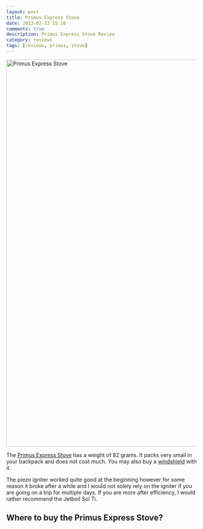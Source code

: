 ```yaml
---
layout: post
title: Primus Express Stove
date: 2013-02-23 15:10
comments: true
description: Primus Express Stove Review
category: reviews
tags: [reviews, primus, stove]
---
```

<a href="https://www.flickr.com/photos/90204224@N07/8372540157" title="Primus Express Stove"><img src="https://farm9.staticflickr.com/8329/8372540157_94d5f4fca6_b.jpg" width="683" height="1024" alt="Primus Express Stove"></a><!--more-->

The <a href="http://www.primus.eu/Templates/Pages/3_cols_white_middle.aspx?SectionId=5888" target="_blank">Primus Express Stove</a> has a weight of 82 grams. It packs very small in your backpack and does not cost much. You may also buy a <a href="http://www.primus.eu/Templates/Pages/Product.aspx?ItemId=87476" target="_blank">windshield</a> with it. 

The piezo igniter worked quite good at the beginning however for some reason it broke after a while and I would not solely rely on the igniter if you are going on a trip for multiple days. If you are more after efficiency, I would rather recommend the Jetboil Sol Ti.

## Where to buy the Primus Express Stove?
<div style="width: 414px;" id="pcwContent3"></div>
<script type="text/javascript">

avPcwShowInlineFromSearch('pcwContent3', 'Primus Express Stove', 'search_results_count=5');

</script>
